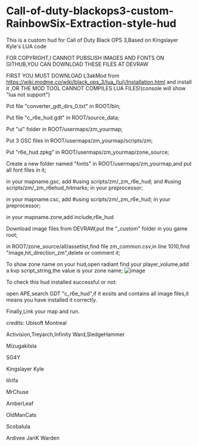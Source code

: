 # Call-of-duty-blackops3-custom-RainbowSix-Extraction-style-hud
This is a custom hud for Call of Duty Black OPS 3,Based on Kingslayer Kyle's LUA code

FOR COPYRIGHT,I CANNOT PUBSLISH IMAGES AND FONTS ON GITHUB,YOU CAN DOWNLOAD THESE FILES AT DEVRAW

FIRST YOU MUST DOWNLOAD L3akMod from https://wiki.modme.co/wiki/black_ops_3/lua_(lui)/Installation.html and install it ,OR THE MOD TOOL CANNOT COMPILES LUA FILES!(console will show "lua not support")

Put file "converter_gdt_dirs_0.txt" in ROOT/bin;

Put file "c_r6e_hud.gdt" in ROOT/source_data;

Put "ui" folder in ROOT/usermaps/zm_yourmap;

Put 3 GSC files in ROOT/usermaps/zm_yourmap/scripts/zm;

Put "r6e_hud.zpkg" in ROOT/usermaps/zm_yourmap/zone_source;

Create a new folder named "fonts" in ROOT/usermaps/zm_yourmap,and put all font files in it;

in your mapname.gsc, add #using scripts/zm/_zm_r6e_hud; and #using scripts/zm/_zm_r6ehud_hitmarks; in your preprocessor;

in your mapname.csc, add #using scripts/zm/_zm_r6e_hud; in your preprocessor;

in your mapname.zone,add include,r6e_hud

Download image files from DEVRAW,put the "_custom" folder in you game root;

in ROOT/zone_source/all/assetlist,find file zm_common.csv,in line 1010,find "image,hit_direction_zm",delete or comment it;

To show zone name on your hud,open radiant find your player_volume,add a kvp script_string,the value is your zone name;
![image](https://github.com/pujiangxian88888888/Call-of-duty-blackops3-custom-RainbowSix-Extraction-style-hud/assets/66179474/8340e305-0522-4021-a008-5743bbd7f966)


To check this hud installed successful or not:

open APE,search GDT "c_r6e_hud",if it exsits and contains all image files,it means you have installed it correctly.

Finally,Link your map and run.

credits:
Ubisoft Montreal

Activision,Treyarch,Infinity Ward,SledgeHammer

MizugakiIsla

SG4Y

Kingslayer Kyle

lilrifa

MrChuse

AmberLeaf

OldManCats

Scobalula

Ardivee
JariK
Warden

